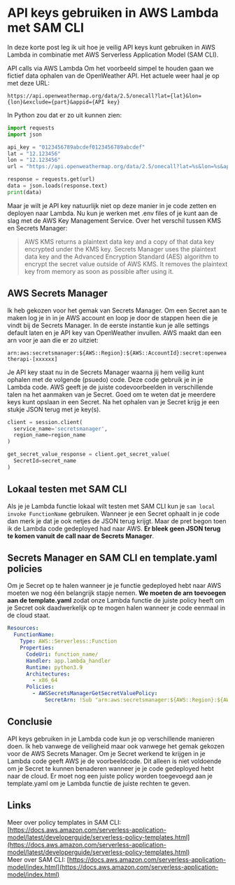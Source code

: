 # API keys gebruiken in AWS Lambda met SAM CLI

In deze korte post leg ik uit hoe je veilig API keys kunt gebruiken in AWS Lambda in combinatie met AWS Serverless Application Model (SAM CLI).

API calls via AWS Lambda
Om het voorbeeld simpel te houden gaan we fictief data ophalen van de OpenWeather API. Het actuele weer haal je op met deze URL:

`https://api.openweathermap.org/data/2.5/onecall?lat={lat}&lon={lon}&exclude={part}&appid={API key}`

In Python zou dat er zo uit kunnen zien:

``` python
import requests
import json

api_key = "0123456789abcdef0123456789abcdef"
lat = "12.123456"
lon = "12.123456"
url = "https://api.openweathermap.org/data/2.5/onecall?lat=%s&lon=%s&appid=%s&units=metric" % (lat, lon, api_key)

response = requests.get(url)
data = json.loads(response.text)
print(data)
```

Maar je wilt je API key natuurlijk niet op deze manier in je code zetten en deployen naar Lambda. 
Nu kun je werken met .env files of je kunt aan de slag met de AWS Key Management Service. Over het verschil tussen KMS en Secrets Manager:

> AWS KMS returns a plaintext data key and a copy of that data key encrypted under the KMS key. 
Secrets Manager uses the plaintext data key and the Advanced Encryption Standard (AES) algorithm to encrypt the secret value outside of AWS KMS. 
It removes the plaintext key from memory as soon as possible after using it.

## AWS Secrets Manager
Ik heb gekozen voor het gemak van Secrets Manager. Om een Secret aan te maken log je in in je AWS account en loop je door de stappen heen die je vindt bij de 
Secrets Manager. In de eerste instantie kun je alle settings default laten en je API key van OpenWeather invullen. AWS maakt dan een arn voor je aan die er zo uitziet:

`arn:aws:secretsmanager:${AWS::Region}:${AWS::AccountId}:secret:openweatherapi-[xxxxxx]`

Je API key staat nu in de Secrets Manager waarna jij hem veilig kunt ophalen met de volgende (psuedo) code. Deze code gebruik je in je Lambda code.
AWS geeft je de juiste codevoorbeelden in verschillende talen na het aanmaken van je Secret. Goed om te weten dat je meerdere keys kunt opslaan in een Secret. Na het ophalen van je Secret krijg je een stukje JSON terug met je key(s).

``` python
client = session.client(
  service_name='secretsmanager',
  region_name=region_name
)

get_secret_value_response = client.get_secret_value(
  SecretId=secret_name
)
```

## Lokaal testen met SAM CLI
Als je je Lambda functie lokaal wilt testen met SAM CLI kun je `sam local invoke FunctionName` gebruiken. Wanneer je een Secret ophaalt in je code dan merk je dat je ook netjes de JSON terug krijgt. Maar de pret begon toen ik de Lambda code gedeployed had naar AWS. **Er bleek geen JSON terug te komen vanuit de call naar de Secrets Manager**. 

## Secrets Manager en SAM CLI en template.yaml policies
Om je Secret op te halen wanneer je je functie gedeployed hebt naar AWS moeten we nog één belangrijk stapje nemen. **We moeten de arn toevoegen aan de template.yaml** zodat onze Lambda functie de juiste policy heeft om je Secret ook daadwerkelijk op te mogen halen wanneer je code eenmaal in de cloud staat.

``` yaml
Resources:
  FunctionName:
    Type: AWS::Serverless::Function
    Properties:
      CodeUri: function_name/
      Handler: app.lambda_handler
      Runtime: python3.9
      Architectures:
        - x86_64
      Policies:
        - AWSSecretsManagerGetSecretValuePolicy:
            SecretArn: !Sub "arn:aws:secretsmanager:${AWS::Region}:${AWS::AccountId}:secret:openweatherapi-[xxxxxx]"
```

## Conclusie
API keys gebruiken in je Lambda code kun je op verschillende manieren doen. 
Ik heb vanwege de veiligheid maar ook vanwege het gemak gekozen voor de AWS Secrets Manager. 
Om je Secret werkend te krijgen in je Lambda code geeft AWS je de voorbeeldcode. 
Dit alleen is niet voldoende om je Secret te kunnen benaderen wanneer je je code gedeployed hebt naar de cloud. 
Er moet nog een juiste policy worden toegevoegd aan je template.yaml om je Lambda functie de juiste rechten te geven.

## Links
Meer over policy templates in SAM CLI: [https://docs.aws.amazon.com/serverless-application-model/latest/developerguide/serverless-policy-templates.html](https://docs.aws.amazon.com/serverless-application-model/latest/developerguide/serverless-policy-templates.html)  
Meer over SAM CLI:
[https://docs.aws.amazon.com/serverless-application-model/index.html](https://docs.aws.amazon.com/serverless-application-model/index.html)



